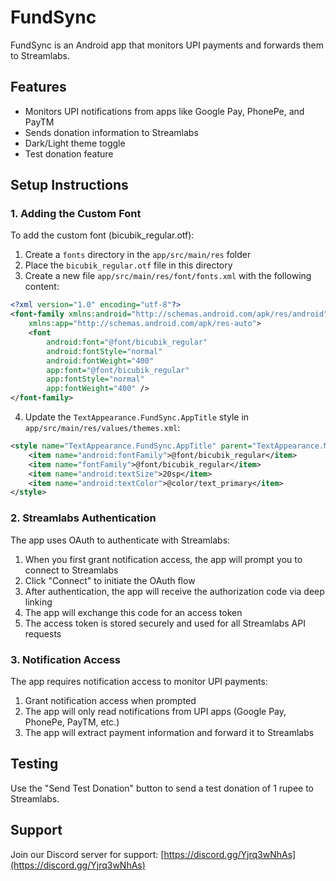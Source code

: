 # FundSync

FundSync is an Android app that monitors UPI payments and forwards them to Streamlabs.

## Features

- Monitors UPI notifications from apps like Google Pay, PhonePe, and PayTM
- Sends donation information to Streamlabs
- Dark/Light theme toggle
- Test donation feature

## Setup Instructions

### 1. Adding the Custom Font

To add the custom font (bicubik_regular.otf):

1. Create a `fonts` directory in the `app/src/main/res` folder
2. Place the `bicubik_regular.otf` file in this directory
3. Create a new file `app/src/main/res/font/fonts.xml` with the following content:

```xml
<?xml version="1.0" encoding="utf-8"?>
<font-family xmlns:android="http://schemas.android.com/apk/res/android"
    xmlns:app="http://schemas.android.com/apk/res-auto">
    <font
        android:font="@font/bicubik_regular"
        android:fontStyle="normal"
        android:fontWeight="400"
        app:font="@font/bicubik_regular"
        app:fontStyle="normal"
        app:fontWeight="400" />
</font-family>
```

4. Update the `TextAppearance.FundSync.AppTitle` style in `app/src/main/res/values/themes.xml`:

```xml
<style name="TextAppearance.FundSync.AppTitle" parent="TextAppearance.Material3.TitleLarge">
    <item name="android:fontFamily">@font/bicubik_regular</item>
    <item name="fontFamily">@font/bicubik_regular</item>
    <item name="android:textSize">20sp</item>
    <item name="android:textColor">@color/text_primary</item>
</style>
```

### 2. Streamlabs Authentication

The app uses OAuth to authenticate with Streamlabs:

1. When you first grant notification access, the app will prompt you to connect to Streamlabs
2. Click "Connect" to initiate the OAuth flow
3. After authentication, the app will receive the authorization code via deep linking
4. The app will exchange this code for an access token
5. The access token is stored securely and used for all Streamlabs API requests

### 3. Notification Access

The app requires notification access to monitor UPI payments:

1. Grant notification access when prompted
2. The app will only read notifications from UPI apps (Google Pay, PhonePe, PayTM, etc.)
3. The app will extract payment information and forward it to Streamlabs

## Testing

Use the "Send Test Donation" button to send a test donation of 1 rupee to Streamlabs.

## Support

Join our Discord server for support: [https://discord.gg/Yjrq3wNhAs](https://discord.gg/Yjrq3wNhAs) 